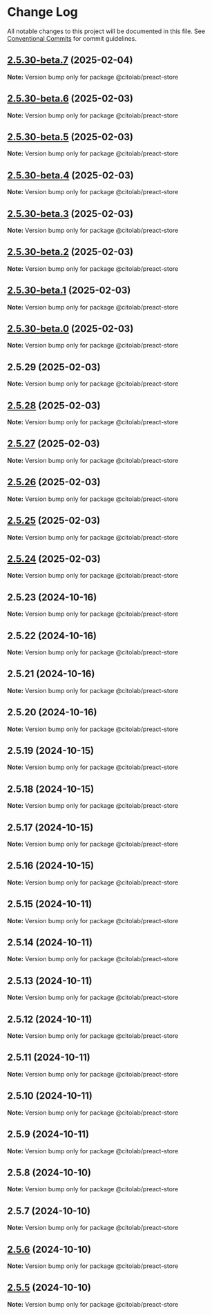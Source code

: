 # Change Log

All notable changes to this project will be documented in this file.
See [Conventional Commits](https://conventionalcommits.org) for commit guidelines.

## [2.5.30-beta.7](https://github.com/Citolab/tspci/compare/v2.5.30-beta.6...v2.5.30-beta.7) (2025-02-04)

**Note:** Version bump only for package @citolab/preact-store





## [2.5.30-beta.6](https://github.com/Citolab/tspci/compare/v2.5.30-beta.5...v2.5.30-beta.6) (2025-02-03)

**Note:** Version bump only for package @citolab/preact-store





## [2.5.30-beta.5](https://github.com/Citolab/tspci/compare/v2.5.30-beta.4...v2.5.30-beta.5) (2025-02-03)

**Note:** Version bump only for package @citolab/preact-store





## [2.5.30-beta.4](https://github.com/Citolab/tspci/compare/v2.5.30-beta.3...v2.5.30-beta.4) (2025-02-03)

**Note:** Version bump only for package @citolab/preact-store





## [2.5.30-beta.3](https://github.com/Citolab/tspci/compare/v2.5.30-beta.2...v2.5.30-beta.3) (2025-02-03)

**Note:** Version bump only for package @citolab/preact-store





## [2.5.30-beta.2](https://github.com/Citolab/tspci/compare/v2.5.30-beta.1...v2.5.30-beta.2) (2025-02-03)

**Note:** Version bump only for package @citolab/preact-store





## [2.5.30-beta.1](https://github.com/Citolab/tspci/compare/v2.5.30-beta.0...v2.5.30-beta.1) (2025-02-03)

**Note:** Version bump only for package @citolab/preact-store





## [2.5.30-beta.0](https://github.com/Citolab/tspci/compare/v2.5.29...v2.5.30-beta.0) (2025-02-03)

**Note:** Version bump only for package @citolab/preact-store





## 2.5.29 (2025-02-03)

**Note:** Version bump only for package @citolab/preact-store





## [2.5.28](https://github.com/Citolab/tspci/compare/v2.5.27...v2.5.28) (2025-02-03)

**Note:** Version bump only for package @citolab/preact-store





## [2.5.27](https://github.com/Citolab/tspci/compare/v2.5.26...v2.5.27) (2025-02-03)

**Note:** Version bump only for package @citolab/preact-store





## [2.5.26](https://github.com/Citolab/tspci/compare/v2.5.25...v2.5.26) (2025-02-03)

**Note:** Version bump only for package @citolab/preact-store





## [2.5.25](https://github.com/Citolab/tspci/compare/v2.5.24...v2.5.25) (2025-02-03)

**Note:** Version bump only for package @citolab/preact-store





## [2.5.24](https://github.com/Citolab/tspci/compare/v2.5.23...v2.5.24) (2025-02-03)

**Note:** Version bump only for package @citolab/preact-store





## 2.5.23 (2024-10-16)

**Note:** Version bump only for package @citolab/preact-store





## 2.5.22 (2024-10-16)

**Note:** Version bump only for package @citolab/preact-store





## 2.5.21 (2024-10-16)

**Note:** Version bump only for package @citolab/preact-store





## 2.5.20 (2024-10-16)

**Note:** Version bump only for package @citolab/preact-store





## 2.5.19 (2024-10-15)

**Note:** Version bump only for package @citolab/preact-store





## 2.5.18 (2024-10-15)

**Note:** Version bump only for package @citolab/preact-store





## 2.5.17 (2024-10-15)

**Note:** Version bump only for package @citolab/preact-store





## 2.5.16 (2024-10-15)

**Note:** Version bump only for package @citolab/preact-store





## 2.5.15 (2024-10-11)

**Note:** Version bump only for package @citolab/preact-store





## 2.5.14 (2024-10-11)

**Note:** Version bump only for package @citolab/preact-store





## 2.5.13 (2024-10-11)

**Note:** Version bump only for package @citolab/preact-store





## 2.5.12 (2024-10-11)

**Note:** Version bump only for package @citolab/preact-store





## 2.5.11 (2024-10-11)

**Note:** Version bump only for package @citolab/preact-store





## 2.5.10 (2024-10-11)

**Note:** Version bump only for package @citolab/preact-store





## 2.5.9 (2024-10-11)

**Note:** Version bump only for package @citolab/preact-store





## 2.5.8 (2024-10-10)

**Note:** Version bump only for package @citolab/preact-store





## 2.5.7 (2024-10-10)

**Note:** Version bump only for package @citolab/preact-store





## [2.5.6](https://github.com/Citolab/tspci/compare/v2.5.5...v2.5.6) (2024-10-10)

**Note:** Version bump only for package @citolab/preact-store





## [2.5.5](https://github.com/Citolab/tspci/compare/v2.5.4...v2.5.5) (2024-10-10)

**Note:** Version bump only for package @citolab/preact-store
